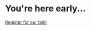 # You're here early...

[Register for our talk!](https://www.cncf.io/webinars/ephemeral-run-a-full-application-environment-for-every-pr-before-you-merge-to-master/)

